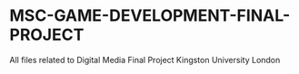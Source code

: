 # MSC-GAME-DEVELOPMENT-FINAL-PROJECT
 All files related to Digital Media Final Project Kingston University London 
